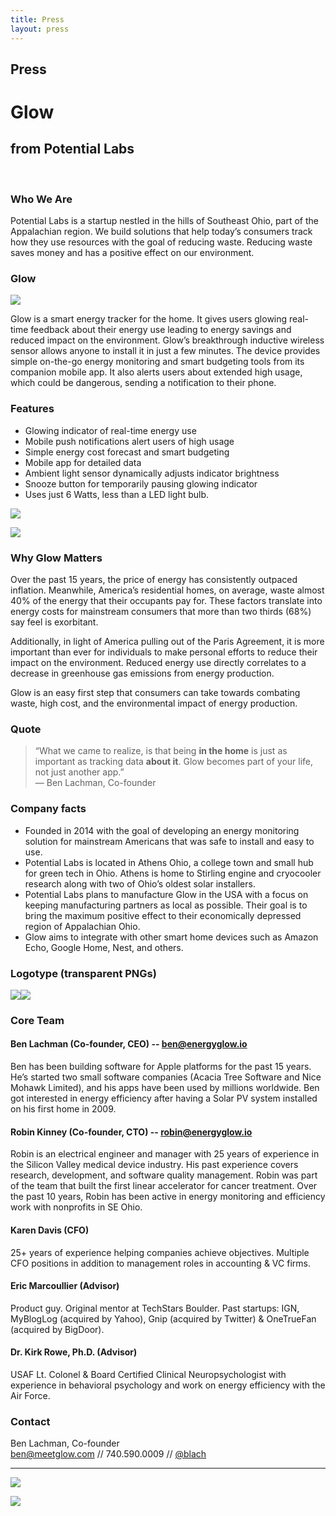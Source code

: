 ```yaml
---
title: Press
layout: press
---
```


## Press


# **Glow**

## from **Potential Labs**

&nbsp;

### Who We Are

Potential Labs is a startup nestled in the hills of Southeast Ohio, part of the Appalachian region. We build solutions that help today’s consumers track how they use resources with the goal of reducing waste. Reducing waste saves money and has a positive effect on our environment.

### Glow

<img class="right" src="/images/glow-view13-portrait.jpg">

Glow is a smart energy tracker for the home. It gives users glowing real-time feedback about their energy use leading to energy savings and reduced impact on the environment. Glow’s breakthrough inductive wireless sensor allows anyone to install it in just a few minutes. The device provides simple on-the-go energy monitoring and smart budgeting tools from its companion mobile app. It also alerts users about extended high usage, which could be dangerous, sending a notification to their phone.

### Features

- Glowing indicator of real-time energy use
- Mobile push notifications alert users of high usage
- Simple energy cost forecast and smart budgeting
- Mobile app for detailed data
- Ambient light sensor dynamically adjusts indicator brightness
- Snooze button for temporarily pausing glowing indicator
- Uses just 6 Watts, less than a LED light bulb.


![](/images/ortho-front.jpg)

![](/images/ortho-back.jpg)


### Why Glow Matters

Over the past 15 years, the price of energy has consistently outpaced inflation. Meanwhile, America’s residential homes, on average, waste almost 40% of the energy that their occupants pay for. These factors translate into energy costs for mainstream consumers that more than two thirds (68%) say feel is exorbitant.

Additionally, in light of America pulling out of the Paris Agreement, it is more important than ever for individuals to make personal efforts to reduce their impact on the environment. Reduced energy use directly correlates to a decrease in greenhouse gas emissions from energy production.

Glow is an easy first step that consumers can take towards combating waste, high cost, and the environmental impact of energy production.

### Quote

> “What we came to realize, is that being **in the home** is just as important as tracking data **about it**. Glow becomes part of your life, not just another app.”  
> — Ben Lachman, Co-founder

### Company facts

- Founded in 2014 with the goal of developing an energy monitoring solution for mainstream Americans that was safe to install and easy to use.
- Potential Labs is located in Athens Ohio, a college town and small hub for green tech in Ohio. Athens is home to Stirling engine and cryocooler research along with two of Ohio’s oldest solar installers.
- Potential Labs plans to manufacture Glow in the USA with a focus on keeping manufacturing partners as local as possible. Their goal is to bring the maximum positive effect to their economically depressed region of Appalachian Ohio.
- Glow aims to integrate with other smart home devices such as Amazon Echo, Google Home, Nest, and others.

### Logotype (transparent PNGs)

<img class="logo" src="/images/glow-logo-black.png"><img class="logo shaded" src="/images/glow-logo-white.png">

### Core Team

#### **Ben Lachman (Co-founder, CEO)** -- [ben@energyglow.io](mailto:ben@energyglow.io)
Ben has been building software for Apple platforms for the past 15 years. He’s started two small software companies (Acacia Tree Software and Nice Mohawk Limited), and his apps have been used by millions worldwide. Ben got interested in energy efficiency after having a Solar PV system installed on his first home in 2009.

#### **Robin Kinney (Co-founder, CTO)** -- [robin@energyglow.io](mailto:robin@energyglow.io)
Robin is an electrical engineer and manager with 25 years of experience in the Silicon Valley medical device industry. His past experience covers research, development, and software quality management. Robin was part of the team that built the first linear accelerator for cancer treatment. Over the past 10 years, Robin has been active in energy monitoring and efficiency work with nonprofits in SE Ohio.

#### **Karen Davis (CFO)**
25+ years of experience helping companies achieve objectives. Multiple CFO positions in addition to management roles in accounting & VC firms.

#### **Eric Marcoullier (Advisor)**
Product guy. Original mentor at TechStars Boulder. Past startups: IGN, MyBlogLog (acquired by Yahoo), Gnip (acquired by Twitter) & OneTrueFan (acquired by BigDoor).

#### **Dr. Kirk Rowe, Ph.D. (Advisor)**
USAF Lt. Colonel & Board Certified Clinical Neuropsychologist with experience in behavioral psychology and work on energy efficiency with the Air Force.

### Contact

Ben Lachman, Co-founder  
[ben@meetglow.com](mailto:ben@meetglow.com) // 740.590.0009 // [@blach](http://twitter.com/blach)

---

![](/images/glow-view7.jpg)

![](/images/glow-view3-amber.jpg)
